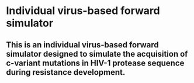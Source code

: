 # Individual virus-based forward simulator

**This is an individual virus-based forward simulator designed to simulate the acquisition of c-variant mutations in HIV-1 protease sequence during resistance development.**
---

